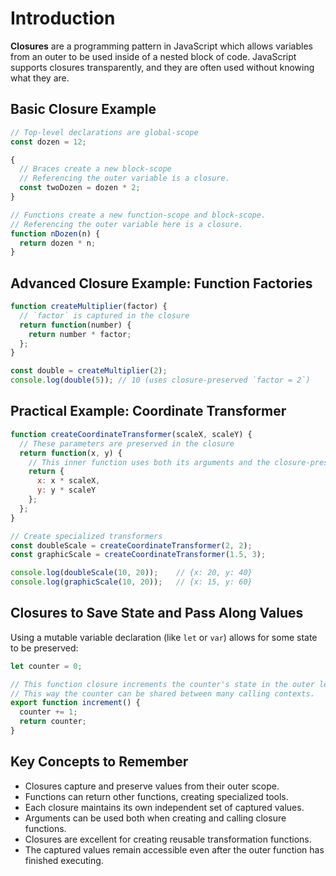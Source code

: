 # Introduction

**Closures** are a programming pattern in JavaScript which allows variables from an outer  to be used inside of a nested block of code. JavaScript supports closures transparently, and they are often used without knowing what they are.

## Basic Closure Example

```javascript
// Top-level declarations are global-scope
const dozen = 12;

{
  // Braces create a new block-scope
  // Referencing the outer variable is a closure.
  const twoDozen = dozen * 2;
}

// Functions create a new function-scope and block-scope.
// Referencing the outer variable here is a closure.
function nDozen(n) {
  return dozen * n;
}
```

## Advanced Closure Example: Function Factories

```javascript
function createMultiplier(factor) {
  // `factor` is captured in the closure
  return function(number) {
    return number * factor;
  };
}

const double = createMultiplier(2);
console.log(double(5)); // 10 (uses closure-preserved `factor = 2`)
```

## Practical Example: Coordinate Transformer

```javascript
function createCoordinateTransformer(scaleX, scaleY) {
  // These parameters are preserved in the closure
  return function(x, y) {
    // This inner function uses both its arguments and the closure-preserved values
    return {
      x: x * scaleX,
      y: y * scaleY
    };
  };
}

// Create specialized transformers
const doubleScale = createCoordinateTransformer(2, 2);
const graphicScale = createCoordinateTransformer(1.5, 3);

console.log(doubleScale(10, 20));    // {x: 20, y: 40}
console.log(graphicScale(10, 20));   // {x: 15, y: 60}
```

## Closures to Save State and Pass Along Values

Using a mutable variable declaration (like `let` or `var`) allows for some state to be preserved:

```javascript
let counter = 0;

// This function closure increments the counter's state in the outer lexical context.
// This way the counter can be shared between many calling contexts.
export function increment() {
  counter += 1;
  return counter;
}
```

## Key Concepts to Remember

- Closures capture and preserve values from their outer scope.
- Functions can return other functions, creating specialized tools.
- Each closure maintains its own independent set of captured values.
- Arguments can be used both when creating and calling closure functions.
- Closures are excellent for creating reusable transformation functions.
- The captured values remain accessible even after the outer function has finished executing.
